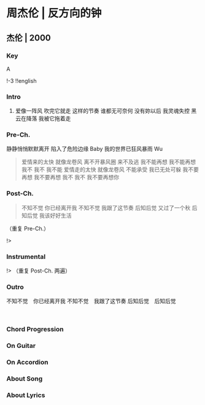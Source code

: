 # 周杰伦 | 反方向的钟
## 杰伦 | 2000

### Key
A

!-3
!!english


### Intro



1. 爱像一阵风 吹完它就走
这样的节奏 谁都无可奈何
没有妳以后 我灵魂失控
黑云在降落 我被它拖着走

### Pre-Ch.
静静悄悄默默离开
陷入了危险边缘 Baby
我的世界已狂风暴雨 Wu

> 爱情来的太快 就像龙卷风
> 离不开暴风圈 来不及逃
> 我不能再想 我不能再想
> 我不 我不 我不能
> 爱情走的太快 就像龙卷风
> 不能承受 我已无处可躲
> 我不要再想 我不要再想
> 我不 我不 我不要再想你

### Post-Ch.
> 不知不觉 你已经离开我
> 不知不觉 我跟了这节奏
> 后知后觉 又过了一个秋
> 后知后觉 我该好好生活

（重复 Pre-Ch.）

!>

### Instrumental


!>
（重复 Post-Ch. 两遍）

### Outro
不知不觉　你已经离开我
不知不觉　我跟了这节奏
后知后觉　后知后觉



&nbsp;&nbsp;

### Chord Progression


### On Guitar


### On Accordion

### About Song

### About Lyrics
